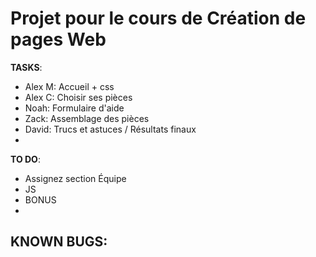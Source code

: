 # Projet pour le cours de Création de pages Web

**TASKS**: 
- Alex M: Accueil + css
- Alex C: Choisir ses pièces
- Noah: Formulaire d'aide
- Zack: Assemblage des pièces
- David: Trucs et astuces / Résultats finaux
-
**TO DO**:
- Assignez section Équipe
- JS
- BONUS
-
**KNOWN BUGS**:
- 
